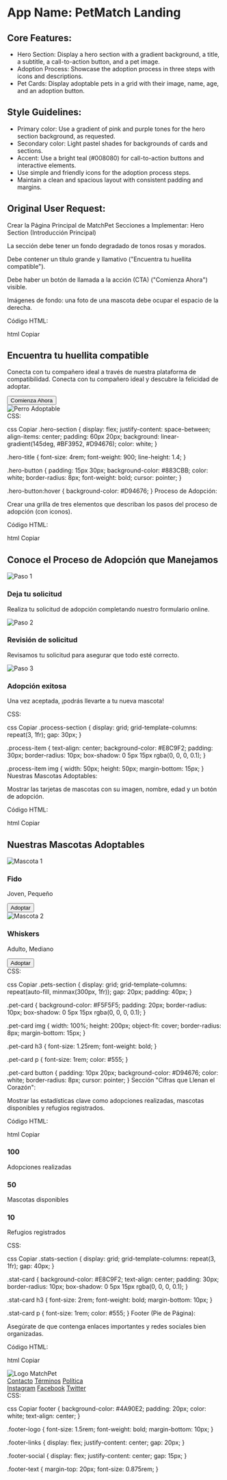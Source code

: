 # **App Name**: PetMatch Landing

## Core Features:

- Hero Section: Display a hero section with a gradient background, a title, a subtitle, a call-to-action button, and a pet image.
- Adoption Process: Showcase the adoption process in three steps with icons and descriptions.
- Pet Cards: Display adoptable pets in a grid with their image, name, age, and an adoption button.

## Style Guidelines:

- Primary color: Use a gradient of pink and purple tones for the hero section background, as requested.
- Secondary color: Light pastel shades for backgrounds of cards and sections.
- Accent: Use a bright teal (#008080) for call-to-action buttons and interactive elements.
- Use simple and friendly icons for the adoption process steps.
- Maintain a clean and spacious layout with consistent padding and margins.

## Original User Request:
Crear la Página Principal de MatchPet
Secciones a Implementar:
Hero Section (Introducción Principal)

La sección debe tener un fondo degradado de tonos rosas y morados.

Debe contener un título grande y llamativo ("Encuentra tu huellita compatible").

Debe haber un botón de llamada a la acción (CTA) ("Comienza Ahora") visible.

Imágenes de fondo: una foto de una mascota debe ocupar el espacio de la derecha.

Código HTML:

html
Copiar
<section class="hero-section">
  <div class="hero-text">
    <h1 class="hero-title">Encuentra tu huellita compatible</h1>
    <p class="hero-subtitle">Conecta con tu compañero ideal a través de nuestra plataforma de compatibilidad. Conecta con tu compañero ideal y descubre la felicidad de adoptar.</p>
    <button class="cta-button">Comienza Ahora</button>
  </div>
  <div class="hero-image">
    <img src="images/dog.jpg" alt="Perro Adoptable">
  </div>
</section>
CSS:

css
Copiar
.hero-section {
  display: flex;
  justify-content: space-between;
  align-items: center;
  padding: 60px 20px;
  background: linear-gradient(145deg, #BF3952, #D94676);
  color: white;
}

.hero-title {
  font-size: 4rem;
  font-weight: 900;
  line-height: 1.4;
}

.hero-button {
  padding: 15px 30px;
  background-color: #883CBB;
  color: white;
  border-radius: 8px;
  font-weight: bold;
  cursor: pointer;
}

.hero-button:hover {
  background-color: #D94676;
}
Proceso de Adopción:

Crear una grilla de tres elementos que describan los pasos del proceso de adopción (con iconos).

Código HTML:

html
Copiar
<section class="process-section">
  <h2>Conoce el Proceso de Adopción que Manejamos</h2>
  <div class="process-item">
    <img src="icons/step1.png" alt="Paso 1">
    <h3>Deja tu solicitud</h3>
    <p>Realiza tu solicitud de adopción completando nuestro formulario online.</p>
  </div>
  <div class="process-item">
    <img src="icons/step2.png" alt="Paso 2">
    <h3>Revisión de solicitud</h3>
    <p>Revisamos tu solicitud para asegurar que todo esté correcto.</p>
  </div>
  <div class="process-item">
    <img src="icons/step3.png" alt="Paso 3">
    <h3>Adopción exitosa</h3>
    <p>Una vez aceptada, ¡podrás llevarte a tu nueva mascota!</p>
  </div>
</section>
CSS:

css
Copiar
.process-section {
  display: grid;
  grid-template-columns: repeat(3, 1fr);
  gap: 30px;
}

.process-item {
  text-align: center;
  background-color: #E8C9F2;
  padding: 30px;
  border-radius: 10px;
  box-shadow: 0 5px 15px rgba(0, 0, 0, 0.1);
}

.process-item img {
  width: 50px;
  height: 50px;
  margin-bottom: 15px;
}
Nuestras Mascotas Adoptables:

Mostrar las tarjetas de mascotas con su imagen, nombre, edad y un botón de adopción.

Código HTML:

html
Copiar
<section class="pets-section">
  <h2>Nuestras Mascotas Adoptables</h2>
  <div class="pet-card">
    <img src="images/pet1.jpg" alt="Mascota 1">
    <h3>Fido</h3>
    <p>Joven, Pequeño</p>
    <button>Adoptar</button>
  </div>
  <div class="pet-card">
    <img src="images/pet2.jpg" alt="Mascota 2">
    <h3>Whiskers</h3>
    <p>Adulto, Mediano</p>
    <button>Adoptar</button>
  </div>
</section>
CSS:

css
Copiar
.pets-section {
  display: grid;
  grid-template-columns: repeat(auto-fill, minmax(300px, 1fr));
  gap: 20px;
  padding: 40px;
}

.pet-card {
  background-color: #F5F5F5;
  padding: 20px;
  border-radius: 10px;
  box-shadow: 0 5px 15px rgba(0, 0, 0, 0.1);
}

.pet-card img {
  width: 100%;
  height: 200px;
  object-fit: cover;
  border-radius: 8px;
  margin-bottom: 15px;
}

.pet-card h3 {
  font-size: 1.25rem;
  font-weight: bold;
}

.pet-card p {
  font-size: 1rem;
  color: #555;
}

.pet-card button {
  padding: 10px 20px;
  background-color: #D94676;
  color: white;
  border-radius: 8px;
  cursor: pointer;
}
Sección "Cifras que Llenan el Corazón":

Mostrar las estadísticas clave como adopciones realizadas, mascotas disponibles y refugios registrados.

Código HTML:

html
Copiar
<section class="stats-section">
  <div class="stat-card">
    <h3>100</h3>
    <p>Adopciones realizadas</p>
  </div>
  <div class="stat-card">
    <h3>50</h3>
    <p>Mascotas disponibles</p>
  </div>
  <div class="stat-card">
    <h3>10</h3>
    <p>Refugios registrados</p>
  </div>
</section>
CSS:

css
Copiar
.stats-section {
  display: grid;
  grid-template-columns: repeat(3, 1fr);
  gap: 40px;
}

.stat-card {
  background-color: #E8C9F2;
  text-align: center;
  padding: 30px;
  border-radius: 10px;
  box-shadow: 0 5px 15px rgba(0, 0, 0, 0.1);
}

.stat-card h3 {
  font-size: 2rem;
  font-weight: bold;
  margin-bottom: 10px;
}

.stat-card p {
  font-size: 1rem;
  color: #555;
}
Footer (Pie de Página):

Asegúrate de que contenga enlaces importantes y redes sociales bien organizadas.

Código HTML:

html
Copiar
<footer>
  <div class="footer-logo">
    <img src="images/logo.png" alt="Logo MatchPet">
  </div>
  <div class="footer-links">
    <a href="#contacto">Contacto</a>
    <a href="#terminos">Términos</a>
    <a href="#politica">Política</a>
  </div>
  <div class="footer-social">
    <a href="https://www.instagram.com" target="_blank">Instagram</a>
    <a href="https://www.facebook.com" target="_blank">Facebook</a>
    <a href="https://www.twitter.com" target="_blank">Twitter</a>
  </div>
</footer>
CSS:

css
Copiar
footer {
  background-color: #4A90E2;
  padding: 20px;
  color: white;
  text-align: center;
}

.footer-logo {
  font-size: 1.5rem;
  font-weight: bold;
  margin-bottom: 10px;
}

.footer-links {
  display: flex;
  justify-content: center;
  gap: 20px;
}

.footer-social {
  display: flex;
  justify-content: center;
  gap: 15px;
}

.footer-text {
  margin-top: 20px;
  font-size: 0.875rem;
}
  